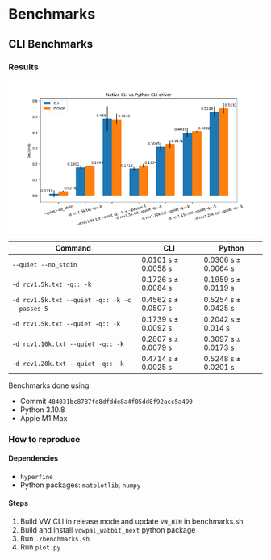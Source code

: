 # Benchmarks

## CLI Benchmarks

### Results

![Results](plot.png "Results")

| Command | CLI | Python |
| --- | --- | --- |
| `--quiet --no_stdin` | 0.0101 s ± 0.0058 s | 0.0306 s ± 0.0064 s |
| `-d rcv1.5k.txt -q:: -k` | 0.1726 s ± 0.0084 s | 0.1959 s ± 0.0119 s |
| `-d rcv1.5k.txt --quiet -q:: -k -c --passes 5` | 0.4562 s ± 0.0507 s | 0.5254 s ± 0.0425 s |
| `-d rcv1.5k.txt --quiet -q:: -k` | 0.1739 s ± 0.0092 s | 0.2042 s ± 0.014 s |
| `-d rcv1.10k.txt --quiet -q:: -k` | 0.2807 s ± 0.0079 s | 0.3097 s ± 0.0173 s |
| `-d rcv1.20k.txt --quiet -q:: -k` | 0.4714 s ± 0.0025 s | 0.5248 s ± 0.0201 s |

Benchmarks done using:
- Commit `484031bc8787fd8dfdde8a4f05dd8f92acc5a490`
- Python 3.10.8
- Apple M1 Max

### How to reproduce

#### Dependencies

- `hyperfine`
- Python packages: `matplotlib`, `numpy`

#### Steps

1. Build VW CLI in release mode and update `VW_BIN` in benchmarks.sh
2. Build and install `vowpal_wabbit_next` python package
3. Run `./benchmarks.sh`
4. Run `plot.py`
